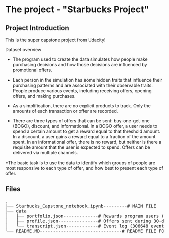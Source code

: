 # The project - "Starbucks Project"

<a id="intro"></a>

## Project Introduction

This is the super capstone project from Udacity!

Dataset overview
* The program used to create the data simulates how people make purchasing decisions and how those decisions
are influenced by promotional offers. 

* Each person in the simulation has some hidden traits that influence
their purchasing patterns and are associated with their observable traits. People produce various events,
including receiving offers, opening offers, and making purchases.

* As a simplification, there are no explicit products to track. Only the amounts of each transaction or offer are recorded.

* There are three types of offers that can be sent: buy-one-get-one (BOGO), discount, and informational. 
In a BOGO offer, a user needs to spend a certain amount to get a reward equal to that threshold amount. 
In a discount, a user gains a reward equal to a fraction of the amount spent. In an informational offer, there is no reward,
 but neither is there a requisite amount that the user is expected to spend. Offers can be delivered via multiple channels.

*The basic task is to use the data to identify which groups of people are most responsive to each type of offer,
and how best to present each type of offer.


## Files

<pre>
.
├── Starbucks_Capstone_notebook.ipynb---------# MAIN FILE 
├── data
│   ├── portfolio.json-------------# Rewards program users (17000 users x 5 fields)
│   ├── profile.json---------------# Offers sent during 30-day test period (10 offers x 6 fields)
│	└── transcript.json------------# Event log (306648 events x 4 fields)
└── README.MD-------------------------------# README FILE FOR PROJECT

</pre>
<a id="sw_lib"></a>

